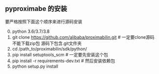 ## pyproximabe 的安装
要严格按照下面这个顺序来进行源码安装

0. python 3.6/3.7/3.8 
1. git clone https://github.com/alibaba/proximabilin.git # 一定要clone源码 不能下载zip包 源码下包含.git文件夹
2. cd /path_to/proximabilin/sdk/python/
3. pip install setuptools_scm  # 一定要先安装这个包
4. pip install -r requirements-dev.txt # 然后安装依赖包
5. python setup.py install